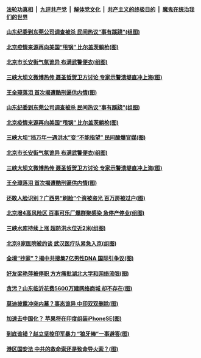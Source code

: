 ####  [法轮功真相](../../../../basic/blob/master/README.md?t=06230631) &nbsp;|&nbsp; [九评共产党](../../../../9ping.md/blob/master/README.md?t=06230631) &nbsp;|&nbsp; [解体党文化](../../../../jtdwh.md/blob/master/README.md?t=06230631)  &nbsp;|&nbsp; [共产主义的终极目的](../../../../gczydzjmd.md/blob/master/README.md?t=06230631) &nbsp;|&nbsp; [魔鬼在统治我们的世界](../../../../mgztzwmdsj.md/blob/master/README.md?t=06230631) 

#### [山东纪委到东莞公司调查被杀 民间热议“事有蹊跷”(组图)](../pages/p1/937372.md?t=06230631) 

#### [北京疫情来源再向美国“甩锅” 比尔盖茨躺枪(图)](../pages/p1/937336.md?t=06230631) 

#### [北京市长安街气氛诡异 布满武警便衣(组图)](../pages/p1/937327.md?t=06230631) 


#### [三峡大坝文微博热传 聂圣哲贺卫方讨论 专家示警溃堤直冲上海(图)](../pages/p1/937289.md?t=06230631) 

#### [王全璋落泪 首次揭遭酷刑逼供内情(图)](../pages/p1/937296.md?t=06230631) 


#### [山东纪委到东莞公司调查被杀 民间热议“事有蹊跷”(组图)](../pages/p1/937372.md?t=06230631) 

#### [北京疫情来源再向美国“甩锅” 比尔盖茨躺枪(图)](../pages/p1/937336.md?t=06230631) 


#### [三峡大坝“挡万年一遇洪水”变“不能指望” 民间酸爆官媒(图)](../pages/p1/937361.md?t=06230631) 

#### [北京市长安街气氛诡异 布满武警便衣(组图)](../pages/p1/937327.md?t=06230631) 


#### [三峡大坝文微博热传 聂圣哲贺卫方讨论 专家示警溃堤直冲上海(图)](../pages/p1/937289.md?t=06230631) 

#### [王全璋落泪 首次揭遭酷刑逼供内情(图)](../pages/p1/937296.md?t=06230631) 

#### [还敢人脸识别？广西男“刷脸”个资被盗光 百万房被过户(图)](../pages/p1/937282.md?t=06230631) 

#### [北京增4高风险区 百事可乐厂爆群聚感染 急停产停业(组图)](../pages/p1/937274.md?t=06230631) 

#### [三峡水库持续上涨 超防洪水位近2米(组图)](../pages/p1/937254.md?t=06230631) 

#### [北京8家医院被约谈 武汉医疗队紧急入京(组图)](../pages/p1/937255.md?t=06230631) 

#### [全境“抄家”？揭中共搜集7亿男性DNA 国际引争议(图)](../pages/p1/937216.md?t=06230631) 

#### [好友梁艳萍被停职 方方痛批湖北大学和网络流氓(图)](../pages/p1/937215.md?t=06230631) 

#### [贪污？山东临沂花费5600万建网络商城 却不存在(图)](../pages/p1/937223.md?t=06230631) 

#### [莫迪披露冲突内幕？事态诡异 中印双双删除(图)](../pages/p1/937207.md?t=06230631) 

#### [加速去中国化？ 苹果将在印度组装iPhoneSE(图)](../pages/p1/937185.md?t=06230631) 

#### [到底谁错？赵立坚控印军暴力 “狼牙棒”一事避答(图)](../pages/p1/937199.md?t=06230631) 

#### [港区国安法 中共的救命索还是致命导火索？(图)](../pages/p1/937194.md?t=06230631) 

